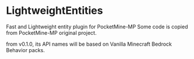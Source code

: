 # LightweightEntities
Fast and Lightweight entity plugin for PocketMine-MP
Some code is copied from PocketMine-MP original project.

from v0.1.0, its API names will be based on Vanilla Minecraft Bedrock Behavior packs.
